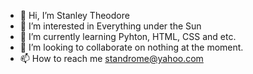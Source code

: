 - 👋 Hi, I’m Stanley Theodore
- 👀 I’m interested in Everything under the Sun
- 🌱 I’m currently learning Pyhton, HTML, CSS and etc. 
- 💞️ I’m looking to collaborate on nothing at the moment. 
- 📫 How to reach me standrome@yahoo.com

<!---
standrome/standrome is a ✨ special ✨ repository because its `README.md` (this file) appears on your GitHub profile.
You can click the Preview link to take a look at your changes.
--->
